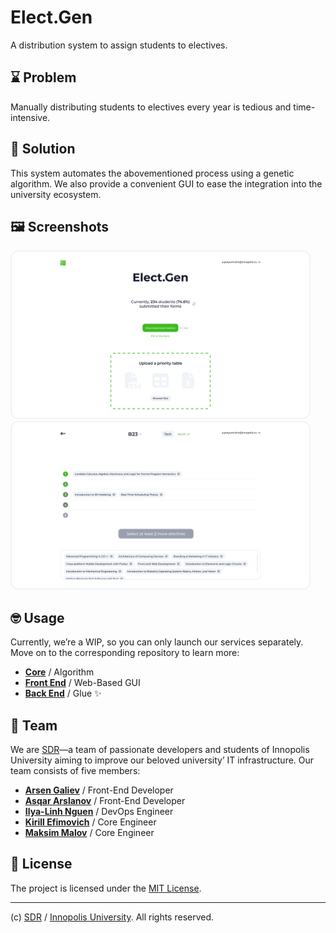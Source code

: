 # Elect.Gen

A distribution system to assign students to electives.

## ⌛ Problem

Manually distributing students to electives every year is tedious and time-intensive.

## 🚀 Solution

This system automates the abovementioned process using a genetic algorithm. We also provide a convenient GUI to ease the integration into the university ecosystem.

## 🖼️ Screenshots

<img src="public/page-1.png" width="480" />

<img src="public/page-2.png" width="480" />

## 🤓 Usage

Currently, we&CloseCurlyQuote;re a WIP, so you can only launch our services separately. Move on to the corresponding repository to learn more:

- **[Core](/services/core/)** / Algorithm
- **[Front End](/services/frontend/)** / Web-Based GUI
- **[Back End](/services/backend/)** / Glue ✨

## 🎉 Team

We are [SDR](https://gitlab.pg.innopolis.university/sdr-sum24/)&mdash;a team of passionate developers and students of Innopolis University aiming to improve our beloved university&CloseCurlyQuote; IT infrastructure. Our team consists of five members:

- **[Arsen Galiev](https://gitlab.pg.innopolis.university/a.galiev)** / Front-End Developer
- **[Asqar Arslanov](https://gitlab.pg.innopolis.university/a.arslanov)** / Front-End Developer
- **[Ilya-Linh Nguen](https://gitlab.pg.innopolis.university/i.nguen)** / DevOps Engineer
- **[Kirill Efimovich](https://gitlab.pg.innopolis.university/m.malov)** / Core Engineer
- **[Maksim Malov](https://gitlab.pg.innopolis.university/m.malov)** / Core Engineer

## 📄 License

The project is licensed under the [MIT License](/LICENSE).

---

(c) [SDR](https://gitlab.pg.innopolis.university/sdr-sum24/) / [Innopolis University](https://innopolis.university/en/). All rights reserved.
